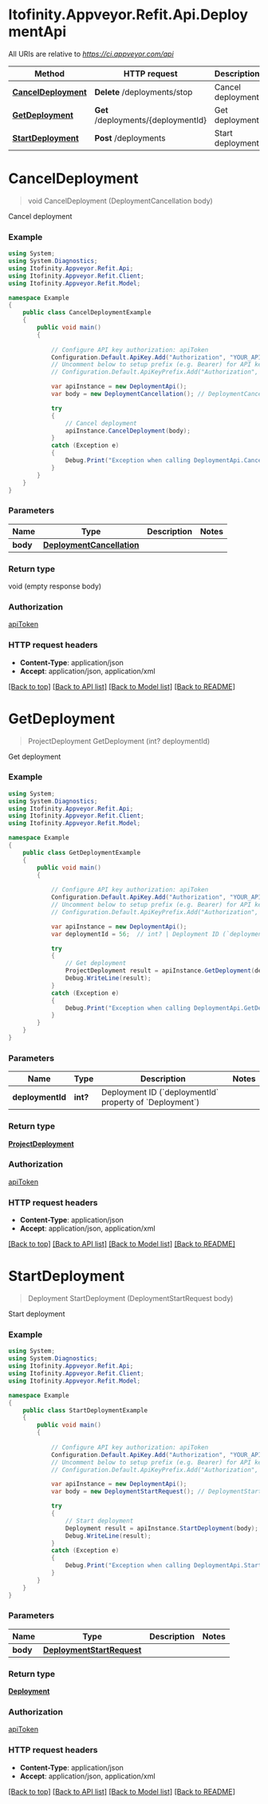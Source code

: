 # Itofinity.Appveyor.Refit.Api.DeploymentApi

All URIs are relative to *https://ci.appveyor.com/api*

Method | HTTP request | Description
------------- | ------------- | -------------
[**CancelDeployment**](DeploymentApi.md#canceldeployment) | **Delete** /deployments/stop | Cancel deployment
[**GetDeployment**](DeploymentApi.md#getdeployment) | **Get** /deployments/{deploymentId} | Get deployment
[**StartDeployment**](DeploymentApi.md#startdeployment) | **Post** /deployments | Start deployment


<a name="canceldeployment"></a>
# **CancelDeployment**
> void CancelDeployment (DeploymentCancellation body)

Cancel deployment

### Example
```csharp
using System;
using System.Diagnostics;
using Itofinity.Appveyor.Refit.Api;
using Itofinity.Appveyor.Refit.Client;
using Itofinity.Appveyor.Refit.Model;

namespace Example
{
    public class CancelDeploymentExample
    {
        public void main()
        {
            
            // Configure API key authorization: apiToken
            Configuration.Default.ApiKey.Add("Authorization", "YOUR_API_KEY");
            // Uncomment below to setup prefix (e.g. Bearer) for API key, if needed
            // Configuration.Default.ApiKeyPrefix.Add("Authorization", "Bearer");

            var apiInstance = new DeploymentApi();
            var body = new DeploymentCancellation(); // DeploymentCancellation | 

            try
            {
                // Cancel deployment
                apiInstance.CancelDeployment(body);
            }
            catch (Exception e)
            {
                Debug.Print("Exception when calling DeploymentApi.CancelDeployment: " + e.Message );
            }
        }
    }
}
```

### Parameters

Name | Type | Description  | Notes
------------- | ------------- | ------------- | -------------
 **body** | [**DeploymentCancellation**](DeploymentCancellation.md)|  | 

### Return type

void (empty response body)

### Authorization

[apiToken](../README.md#apiToken)

### HTTP request headers

 - **Content-Type**: application/json
 - **Accept**: application/json, application/xml

[[Back to top]](#) [[Back to API list]](../README.md#documentation-for-api-endpoints) [[Back to Model list]](../README.md#documentation-for-models) [[Back to README]](../README.md)

<a name="getdeployment"></a>
# **GetDeployment**
> ProjectDeployment GetDeployment (int? deploymentId)

Get deployment

### Example
```csharp
using System;
using System.Diagnostics;
using Itofinity.Appveyor.Refit.Api;
using Itofinity.Appveyor.Refit.Client;
using Itofinity.Appveyor.Refit.Model;

namespace Example
{
    public class GetDeploymentExample
    {
        public void main()
        {
            
            // Configure API key authorization: apiToken
            Configuration.Default.ApiKey.Add("Authorization", "YOUR_API_KEY");
            // Uncomment below to setup prefix (e.g. Bearer) for API key, if needed
            // Configuration.Default.ApiKeyPrefix.Add("Authorization", "Bearer");

            var apiInstance = new DeploymentApi();
            var deploymentId = 56;  // int? | Deployment ID (`deploymentId` property of `Deployment`)

            try
            {
                // Get deployment
                ProjectDeployment result = apiInstance.GetDeployment(deploymentId);
                Debug.WriteLine(result);
            }
            catch (Exception e)
            {
                Debug.Print("Exception when calling DeploymentApi.GetDeployment: " + e.Message );
            }
        }
    }
}
```

### Parameters

Name | Type | Description  | Notes
------------- | ------------- | ------------- | -------------
 **deploymentId** | **int?**| Deployment ID (&#x60;deploymentId&#x60; property of &#x60;Deployment&#x60;) | 

### Return type

[**ProjectDeployment**](ProjectDeployment.md)

### Authorization

[apiToken](../README.md#apiToken)

### HTTP request headers

 - **Content-Type**: application/json
 - **Accept**: application/json, application/xml

[[Back to top]](#) [[Back to API list]](../README.md#documentation-for-api-endpoints) [[Back to Model list]](../README.md#documentation-for-models) [[Back to README]](../README.md)

<a name="startdeployment"></a>
# **StartDeployment**
> Deployment StartDeployment (DeploymentStartRequest body)

Start deployment

### Example
```csharp
using System;
using System.Diagnostics;
using Itofinity.Appveyor.Refit.Api;
using Itofinity.Appveyor.Refit.Client;
using Itofinity.Appveyor.Refit.Model;

namespace Example
{
    public class StartDeploymentExample
    {
        public void main()
        {
            
            // Configure API key authorization: apiToken
            Configuration.Default.ApiKey.Add("Authorization", "YOUR_API_KEY");
            // Uncomment below to setup prefix (e.g. Bearer) for API key, if needed
            // Configuration.Default.ApiKeyPrefix.Add("Authorization", "Bearer");

            var apiInstance = new DeploymentApi();
            var body = new DeploymentStartRequest(); // DeploymentStartRequest | 

            try
            {
                // Start deployment
                Deployment result = apiInstance.StartDeployment(body);
                Debug.WriteLine(result);
            }
            catch (Exception e)
            {
                Debug.Print("Exception when calling DeploymentApi.StartDeployment: " + e.Message );
            }
        }
    }
}
```

### Parameters

Name | Type | Description  | Notes
------------- | ------------- | ------------- | -------------
 **body** | [**DeploymentStartRequest**](DeploymentStartRequest.md)|  | 

### Return type

[**Deployment**](Deployment.md)

### Authorization

[apiToken](../README.md#apiToken)

### HTTP request headers

 - **Content-Type**: application/json
 - **Accept**: application/json, application/xml

[[Back to top]](#) [[Back to API list]](../README.md#documentation-for-api-endpoints) [[Back to Model list]](../README.md#documentation-for-models) [[Back to README]](../README.md)

